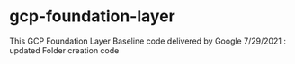 # gcp-foundation-layer
This GCP Foundation Layer Baseline code delivered by Google
7/29/2021 : updated Folder creation code
